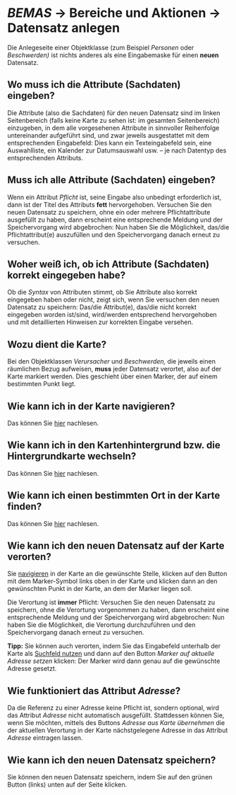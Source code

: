 # *BEMAS* → Bereiche und Aktionen → Datensatz anlegen

Die Anlegeseite einer Objektklasse (zum Beispiel *Personen* oder *Beschwerden)*
ist nichts anderes als eine Eingabemaske für einen **neuen** Datensatz.

## Wo muss ich die Attribute (Sachdaten) eingeben?

Die Attribute (also die Sachdaten) für den neuen Datensatz sind im
linken Seitenbereich (falls keine Karte zu sehen ist: im gesamten
Seitenbereich) einzugeben, in dem alle vorgesehenen Attribute in
sinnvoller Reihenfolge untereinander aufgeführt sind, und zwar jeweils
ausgestattet mit dem entsprechenden Eingabefeld: Dies kann ein
Texteingabefeld sein, eine Auswahlliste, ein Kalender zur Datumsauswahl
usw. – je nach Datentyp des entsprechenden Attributs.

## Muss ich alle Attribute (Sachdaten) eingeben?

Wenn ein Attribut *Pflicht* ist, seine Eingabe also unbedingt
erforderlich ist, dann ist der Titel des Attributs **fett**
hervorgehoben. Versuchen Sie den neuen Datensatz zu
speichern,
ohne ein oder mehrere Pflichtattribute ausgefüllt zu haben, dann
erscheint eine entsprechende Meldung und der Speichervorgang wird
abgebrochen: Nun haben Sie die Möglichkeit, das/die Pflichtattribut(e)
auszufüllen und den Speichervorgang danach erneut zu versuchen.

## Woher weiß ich, ob ich Attribute (Sachdaten) korrekt eingegeben habe?

Ob die *Syntax* von Attributen stimmt, ob Sie Attribute also korrekt
eingegeben haben oder nicht, zeigt sich, wenn Sie versuchen den neuen
Datensatz zu speichern: Das/die Attribut(e), das/die nicht korrekt eingegeben
worden ist/sind, wird/werden entsprechend hervorgehoben und mit
detaillierten Hinweisen zur korrekten Eingabe versehen.

## Wozu dient die Karte?

Bei den Objektklassen *Verursacher* und *Beschwerden,* die jeweils
einen räumlichen Bezug aufweisen, **muss** jeder
Datensatz verortet, also auf der Karte markiert werden. Dies geschieht
über einen Marker, der auf einem bestimmten Punkt liegt.

## Wie kann ich in der Karte navigieren?

Das können Sie [hier](map.md) nachlesen.

## Wie kann ich in den Kartenhintergrund bzw. die Hintergrundkarte wechseln?

Das können Sie [hier](map.md) nachlesen.

## Wie kann ich einen bestimmten Ort in der Karte finden?

Das können Sie [hier](map.md) nachlesen.

## Wie kann ich den neuen Datensatz auf der Karte verorten?

Sie [navigieren](map.md) in der
Karte an die gewünschte Stelle, klicken auf den Button mit dem
Marker-Symbol links oben in der Karte und klicken dann an den
gewünschten Punkt in der Karte, an dem der Marker liegen soll.

Die Verortung ist **immer** Pflicht: Versuchen Sie den neuen Datensatz
zu speichern, ohne die Verortung vorgenommen zu haben, dann erscheint
eine entsprechende Meldung und der Speichervorgang wird abgebrochen: Nun
haben Sie die Möglichkeit, die Verortung durchzuführen und den
Speichervorgang danach erneut zu versuchen.

**Tipp:** Sie können auch verorten, indem Sie das Eingabefeld unterhalb der Karte
als [Suchfeld nutzen](map.md) und dann auf den
Button *Marker auf aktuelle Adresse setzen* klicken: Der Marker
wird dann genau auf die gewünschte Adresse gesetzt.

## Wie funktioniert das Attribut *Adresse*?

Da die Referenz zu einer Adresse keine Pflicht ist, sondern
optional, wird das Attribut *Adresse* nicht automatisch ausgefüllt.
Stattdessen können Sie, wenn Sie möchten, mittels des Buttons *Adresse
aus Karte übernehmen* die der aktuellen Verortung in der Karte nächstgelegene
Adresse in das Attribut *Adresse* eintragen lassen.

## Wie kann ich den neuen Datensatz speichern?

Sie können den neuen Datensatz speichern, indem Sie auf den grünen Button
(links) unten auf der Seite klicken.
